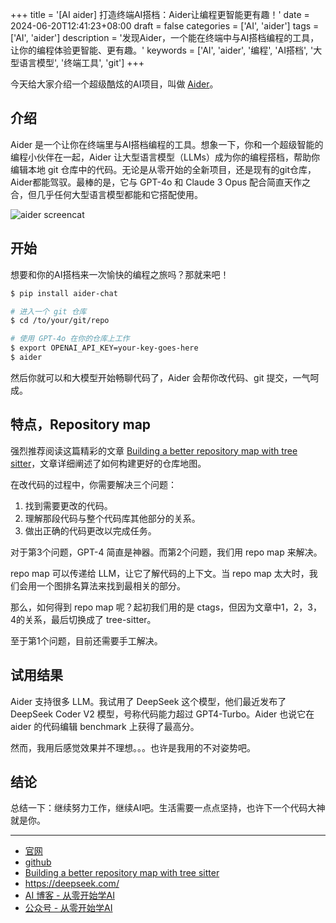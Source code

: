+++
title = '[AI aider] 打造终端AI搭档：Aider让编程更智能更有趣！'
date = 2024-06-20T12:41:23+08:00
draft = false
categories = ['AI', 'aider']
tags = ['AI', 'aider']
description = '发现Aider，一个能在终端中与AI搭档编程的工具，让你的编程体验更智能、更有趣。'
keywords = ['AI', 'aider', '编程', 'AI搭档', '大型语言模型', '终端工具', 'git']
+++

今天给大家介绍一个超级酷炫的AI项目，叫做 [Aider](https://aider.chat/)。

## 介绍

Aider 是一个让你在终端里与AI搭档编程的工具。想象一下，你和一个超级智能的编程小伙伴在一起，Aider 让大型语言模型（LLMs）成为你的编程搭档，帮助你编辑本地 git 仓库中的代码。无论是从零开始的全新项目，还是现有的git仓库，Aider都能驾驭。最棒的是，它与 GPT-4o 和 Claude 3 Opus 配合简直天作之合，但几乎任何大型语言模型都能和它搭配使用。

![aider screencat](https://aider.chat/assets/screencast.svg)

## 开始

想要和你的AI搭档来一次愉快的编程之旅吗？那就来吧！

```bash
$ pip install aider-chat

# 进入一个 git 仓库
$ cd /to/your/git/repo

# 使用 GPT-4o 在你的仓库上工作
$ export OPENAI_API_KEY=your-key-goes-here
$ aider
```

然后你就可以和大模型开始畅聊代码了，Aider 会帮你改代码、git 提交，一气呵成。

## 特点，Repository map

强烈推荐阅读这篇精彩的文章 [Building a better repository map with tree sitter](https://aider.chat/2023/10/22/repomap.html)，文章详细阐述了如何构建更好的仓库地图。

在改代码的过程中，你需要解决三个问题：

1. 找到需要更改的代码。
2. 理解那段代码与整个代码库其他部分的关系。
3. 做出正确的代码更改以完成任务。

对于第3个问题，GPT-4 简直是神器。而第2个问题，我们用 repo map 来解决。

repo map 可以传递给 LLM，让它了解代码的上下文。当 repo map 太大时，我们会用一个图排名算法来找到最相关的部分。

那么，如何得到 repo map 呢？起初我们用的是 ctags，但因为文章中1，2，3，4的关系，最后切换成了 tree-sitter。

至于第1个问题，目前还需要手工解决。

## 试用结果

Aider 支持很多 LLM。我试用了 DeepSeek 这个模型，他们最近发布了 DeepSeek Coder V2 模型，号称代码能力超过 GPT4-Turbo。Aider 也说它在 aider 的代码编辑 benchmark 上获得了最高分。

然而，我用后感觉效果并不理想。。。也许是我用的不对姿势吧。

## 结论

总结一下：继续努力工作，继续AI吧。生活需要一点点坚持，也许下一个代码大神就是你。

---

- [官网](https://aider.chat/)
- [github](https://github.com/paul-gauthier/aider)
- [Building a better repository map with tree sitter](https://aider.chat/2023/10/22/repomap.html)
- https://deepseek.com/
- [AI 博客 - 从零开始学AI](https://ai-blog.aihub2022.top/zh/post/ai-aider-intro/)
- [公众号 - 从零开始学AI](https://mp.weixin.qq.com/s?__biz=MzA3MDIyNTgzNA==&mid=2649977505&idx=1&sn=21a91feef83c38edc7ad0727751a184b&chksm=86c7c864b1b0417296dda0f3f20cee58f8e5fd66ac514b53f2722efb7524e80472c0fe2a69c8#rd)
<!-- - [CSDN - 从零开始学AI](...) -->
<!-- - [掘金 - 从零开始学AI](...) -->
<!-- - [知乎 - 从零开始学AI](...) -->
<!-- - [阿里云 - 从零开始学AI](...) -->
<!-- - [腾讯云 - 从零开始学AI](...) -->
